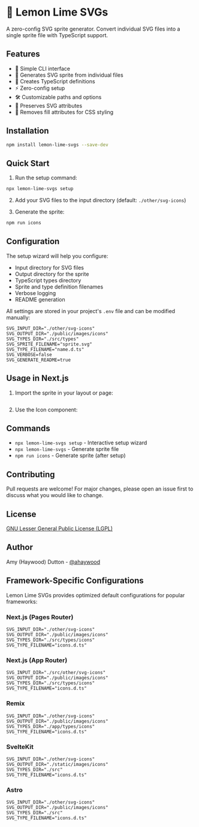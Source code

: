 # 🍋 Lemon Lime SVGs

A zero-config SVG sprite generator. Convert individual SVG files into a single sprite file with TypeScript support.

## Features

- 🚀 Simple CLI interface
- 🎨 Generates SVG sprite from individual files
- 📝 Creates TypeScript definitions
- ⚡ Zero-config setup
- 🛠️ Customizable paths and options
- 🎯 Preserves SVG attributes
- 🧹 Removes fill attributes for CSS styling

## Installation

```bash
npm install lemon-lime-svgs --save-dev
```

## Quick Start

1. Run the setup command:

```bash
npx lemon-lime-svgs setup
```

2. Add your SVG files to the input directory (default: `./other/svg-icons`)

3. Generate the sprite:

```bash
npm run icons
```

## Configuration

The setup wizard will help you configure:

- Input directory for SVG files
- Output directory for the sprite
- TypeScript types directory
- Sprite and type definition filenames
- Verbose logging
- README generation

All settings are stored in your project's `.env` file and can be modified manually:

```
SVG_INPUT_DIR="./other/svg-icons"
SVG_OUTPUT_DIR="./public/images/icons"
SVG_TYPES_DIR="./src/types"
SVG_SPRITE_FILENAME="sprite.svg"
SVG_TYPE_FILENAME="name.d.ts"
SVG_VERBOSE=false
SVG_GENERATE_README=true
```

## Usage in Next.js

1. Import the sprite in your layout or page:

```tsx

```

2. Use the Icon component:

## Commands

- `npx lemon-lime-svgs setup` - Interactive setup wizard
- `npx lemon-lime-svgs` - Generate sprite file
- `npm run icons` - Generate sprite (after setup)

## Contributing

Pull requests are welcome! For major changes, please open an issue first to discuss what you would like to change.

## License

[GNU Lesser General Public License (LGPL)](./LICENSE.md)

## Author

Amy (Haywood) Dutton - [@ahaywood](https://github.com/ahaywood)

## Framework-Specific Configurations

Lemon Lime SVGs provides optimized default configurations for popular frameworks:

### Next.js (Pages Router)

```env
SVG_INPUT_DIR="./other/svg-icons"
SVG_OUTPUT_DIR="./public/images/icons"
SVG_TYPES_DIR="./src/types/icons"
SVG_TYPE_FILENAME="icons.d.ts"
```

### Next.js (App Router)

```env
SVG_INPUT_DIR="./src/other/svg-icons"
SVG_OUTPUT_DIR="./public/images/icons"
SVG_TYPES_DIR="./src/types/icons"
SVG_TYPE_FILENAME="icons.d.ts"
```

### Remix

```env
SVG_INPUT_DIR="./other/svg-icons"
SVG_OUTPUT_DIR="./public/images/icons"
SVG_TYPES_DIR="./app/types/icons"
SVG_TYPE_FILENAME="icons.d.ts"
```

### SvelteKit

```env
SVG_INPUT_DIR="./other/svg-icons"
SVG_OUTPUT_DIR="./static/images/icons"
SVG_TYPES_DIR="./src"
SVG_TYPE_FILENAME="icons.d.ts"
```

### Astro

```env
SVG_INPUT_DIR="./other/svg-icons"
SVG_OUTPUT_DIR="./public/images/icons"
SVG_TYPES_DIR="./src"
SVG_TYPE_FILENAME="icons.d.ts"
```
